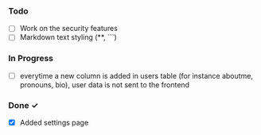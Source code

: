### Todo

- [ ] Work on the security features 
- [ ] Markdown text styling (**, ```)

### In Progress

- [ ] everytime a new column is added in users table (for instance aboutme, pronouns, bio), user data is not sent to the frontend

### Done ✓

- [x] Added settings page